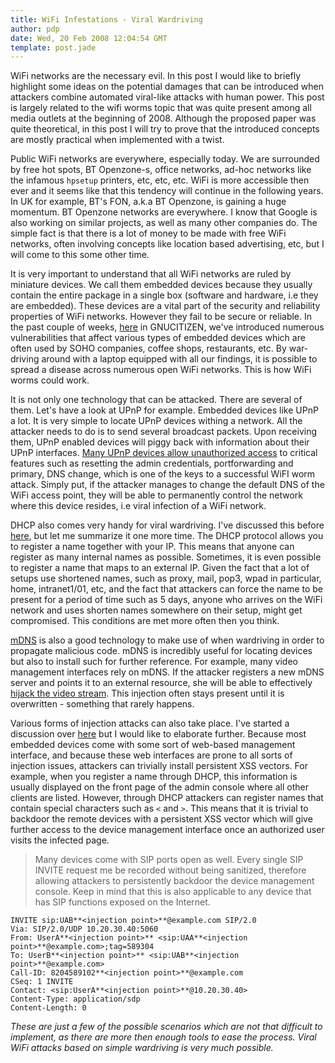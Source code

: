 ```yaml
---
title: WiFi Infestations - Viral Wardriving
author: pdp
date: Wed, 20 Feb 2008 12:04:54 GMT
template: post.jade
---
```


WiFi networks are the necessary evil. In this post I would like to briefly highlight some ideas on the potential damages that can be introduced when attackers combine automated viral-like attacks with human power. This post is largely related to the wifi worms topic that was quite present among all media outlets at the beginning of 2008. Although the proposed paper was quite theoretical, in this post I will try to prove that the introduced concepts are mostly practical when implemented with a twist.

Public WiFi networks are everywhere, especially today. We are surrounded by free hot spots, BT Openzone-s, office networks, ad-hoc networks like the infamous `hpsetup` printers, etc, etc, etc. WiFi is more accessible then ever and it seems like that this tendency will continue in the following years. In UK for example, BT's FON, a.k.a BT Openzone, is gaining a huge momentum. BT Openzone networks are everywhere. I know that Google is also working on similar projects, as well as many other companies do. The simple fact is that there is a lot of money to be made with free WiFi networks, often involving concepts like location based advertising, etc, but I will come to this some other time.

It is very important to understand that all WiFi networks are ruled by miniature devices. We call them embedded devices because they usually contain the entire package in a single box (software and hardware, i.e they are embedded). These devices are a vital part of the security and reliability properties of WiFi networks. However they fail to be secure or reliable. In the past couple of weeks, [here](/blog/router-hacking-challenge) in GNUCITIZEN, we've introduced numerous vulnerabilities that affect various types of embedded devices which are often used by SOHO companies, coffee shops, restaurants, etc. By war-driving around with a laptop equipped with all our findings, it is possible to spread a disease across numerous open WiFi networks. This is how WiFi worms could work.

It is not only one technology that can be attacked. There are several of them. Let's have a look at UPnP for example. Embedded devices like UPnP a lot. It is very simple to locate UPnP devices withing a network. All the attacker needs to do is to send several broadcast packets. Upon receiving them, UPnP enabled devices will piggy back with information about their UPnP interfaces. [Many UPnP devices allow unauthorized access](/blog/hacking-with-upnp-universal-plug-and-play) to critical features such as resetting the admin credentials, portforwarding and primary, DNS change, which is one of the keys to a successful WiFI worm attack. Simply put, if the attacker manages to change the default DNS of the WiFi access point, they will be able to permanently control the network where this device resides, i.e viral infection of a WiFi network.

DHCP also comes very handy for viral wardriving. I've discussed this before [here](/blog/r00ting-public-wifi-networks-dhcp-name-poisoning-attacks/), but let me summarize it one more time. The DHCP protocol allows you to register a name together with your IP. This means that anyone can register as many internal names as possible. Sometimes, it is even possible to register a name that maps to an external IP. Given the fact that a lot of setups use shortened names, such as proxy, mail, pop3, wpad in particular, home, intranet1/01, etc, and the fact that attackers can force the name to be present for a period of time such as 5 days, anyone who arrives on the WiFi network and uses shorten names somewhere on their setup, might get compromised. This conditions are met more often then you think.

[mDNS](/blog/name-mdns-poisoning-attacks-inside-the-lan/) is also a good technology to make use of when wardriving in order to propagate malicious code. mDNS is incredibly useful for locating devices but also to install such for further reference. For example, many video management interfaces rely on mDNS. If the attacker registers a new mDNS server and points it to an external resource, she will be able to effectively [hijack the video stream](/blog/hacking-video-surveillance-networks/). This injection often stays present until it is overwritten - something that rarely happens.

Various forms of injection attacks can also take place. I've started a discussion over [here](/blog/dhcpmdns-injection-issues/) but I would like to elaborate further. Because most embedded devices come with some sort of web-based management interface, and because these web interfaces are prone to all sorts of injection issues, attackers can trivially install persistent XSS vectors. For example, when you register a name through DHCP, this information is usually displayed on the front page of the admin console where all other clients are listed. However, through DHCP attackers can register names that contain special characters such as `<` and `>`. This means that it is trivial to backdoor the remote devices with a persistent XSS vector which will give further access to the device management interface once an authorized user visits the infected page.

> Many devices come with SIP ports open as well. Every single SIP INVITE request me be recorded without being sanitized, therefore allowing attackers to persistently backdoor the device management console. Keep in mind that this is also applicable to any device that has SIP functions exposed on the Internet.

	INVITE sip:UAB**<injection point>**@example.com SIP/2.0
	Via: SIP/2.0/UDP 10.20.30.40:5060
	From: UserA**<injection point>** <sip:UAA**<injection point>**@example.com>;tag=589304
	To: UserB**<injection point>** <sip:UAB**<injection point>**@example.com>
	Call-ID: 8204589102**<injection point>**@example.com
	CSeq: 1 INVITE
	Contact: <sip:UserA**<injection point>**@10.20.30.40>
	Content-Type: application/sdp
	Content-Length: 0

_These are just a few of the possible scenarios which are not that difficult to implement, as there are more then enough tools to ease the process. Viral WiFi attacks based on simple wardriving is very much possible._
